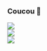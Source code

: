 ### Coucou 👋

<img src ="https://user-images.githubusercontent.com/74038190/212284115-f47cd8ff-2ffb-4b04-b5bf-4d1c14c0247f.gif"/> 
<br/>
<img src ="https://user-images.githubusercontent.com/74038190/212750155-3ceddfbd-19d3-40a3-87af-8d329c8323c4.gif"/> 
<br/>
<img src ="https://user-images.githubusercontent.com/74038190/212284115-f47cd8ff-2ffb-4b04-b5bf-4d1c14c0247f.gif"/> 


<!--
**Endloww/endloww** is a ✨ _special_ ✨ repository because its `README.md` (this file) appears on your GitHub profile.

Here are some ideas to get you started:

- 🔭 I’m currently working on ...
- 🌱 I’m currently learning ...
- 👯 I’m looking to collaborate on ...
- 🤔 I’m looking for help with ...
- 💬 Ask me about ...
- 📫 How to reach me: ...
- 😄 Pronouns: ...
- ⚡ Fun fact: ...
-->
